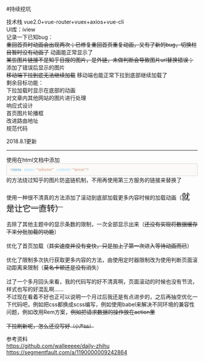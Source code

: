 #持续挖坑

技术栈
vue2.0+vue-router+vuex+axios+vue-cli</br>
UI库：iview</br>
记录一下已知bug：</br>
<del>重回首页时动画会出现两次；</del><del>已修复重回首页重复动画，又有了新的bug，切换栏目暂时没有动画了</del> 动画能正常显示了</br>
<del>某些图片链接不是知乎日报的图片，是外链，未做判断会导致图片url替换错误；</del> 添加了错误后显示的图片</br>
<del>移动端下拉到底无法继续加载</del> 移动端也能正常下拉到底部继续加载了</br>
剩余目标功能：</br>
下拉加载时显示在底部的动画</br>
对文章内其他网站的图片进行处理</br>
响应式设计</br>
首页图片轮播框</br>
改进路由地址</br>
规范代码</br>

2018.8.1更新
<hr/>
<div>
<span><div>使用在html文档中添加</div><div style="box-sizing: border-box; padding: 8px; font-family: Monaco, Menlo, Consolas, &quot;Courier New&quot;, monospace; font-size: 12px; color: rgb(51, 51, 51); border-radius: 4px; background-color: rgb(251, 250, 248); border: 1px solid rgba(0, 0, 0, 0.15);-en-codeblock:true;"><div><span style="color: #808080; font-family: Monaco; font-size: 9pt;">&lt;</span><span style="color: #569cd6; font-family: Monaco; font-size: 9pt;">meta</span> <span style="color: #9cdcfe; font-family: Monaco; font-size: 9pt;">name</span><span style="color: #d4d4d4; font-family: Monaco; font-size: 9pt;">=</span><span style="color: #ce9178; font-family: Monaco; font-size: 9pt;">&quot;referrer&quot;</span> <span style="color: #9cdcfe; font-family: Monaco; font-size: 9pt;">content</span><span style="color: #d4d4d4; font-family: Monaco; font-size: 9pt;">=</span><span style="color: #ce9178; font-family: Monaco; font-size: 9pt;">&quot;never&quot;</span><span style="color: #808080; font-family: Monaco; font-size: 9pt;">&gt;</span></div></div><div>的方法绕过知乎的图片防盗链机制，不用再使用第三方服务的链接来替换了</div><div><br/></div><div>使用一种很不清真的方法添加了滚动到底部加载更多内容时候的加载动画（<strike><font style="font-size: 16pt;">就是让它一直转）</font></strike></div><div><br/></div><div>去除了其他主题中的显示条数的限制，一次全部显示出来（<strike>还没有实现将数据缓存下来分批加载的功能</strike>）</div><div><br/></div><div>优化了首页加载（<strike>其实速度并没有变快，只是加上了第一次进入等待动画而已</strike>）</div><div><br/></div><div>优化了限制多次执行获取更多内容的方法，由使用定时器限制改为使用判断页面滚动距离来限制（<strike>莫名卡顿还是没有消失</strike>）</div><div><br/></div><div>过了一个多月回头来看，我的代码写的好不清真啊，页面滚动的时候也没有节流，样式也写的好混乱啊......</div><div>不过现在看着不好也正可以说明一个月过后我还是有点进步的，之后再抽空优化一下代码吧，例如把css都换成scss编写，例如使用babel来解决不同环境的兼容性问题，例如改用Rem方案，<strike>例如把请求数据的操作放在action里</strike></div><div><strike><br/></strike></div><div><strike>下拉刷新呢，怎么还没写好<span style="font-size: 12px;">（小声bb）</span></strike></div></span>
</div>

参考资料</br>
https://github.com/walleeeee/daily-zhihu</br>
https://segmentfault.com/a/1190000009242864

